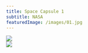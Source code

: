 ```yaml
---
title: Space Capsule 1
subtitle: NASA
featuredImage: /images/01.jpg
---
```


<div class="row">
  <div class="col-12">
    <img src="/images/02.jpg">
  </div>
</div>

<div class="row">
  <div class="col-8">
    <img src="/images/01.jpg">
  </div>
</div>
